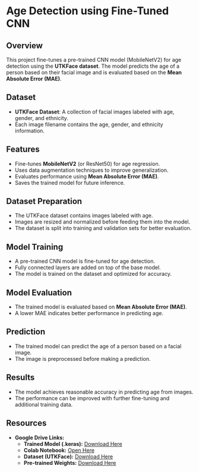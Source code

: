 # Age Detection using Fine-Tuned CNN

## Overview
This project fine-tunes a pre-trained CNN model (MobileNetV2) for age detection using the **UTKFace dataset**. The model predicts the age of a person based on their facial image and is evaluated based on the **Mean Absolute Error (MAE)**.

## Dataset
- **UTKFace Dataset**: A collection of facial images labeled with age, gender, and ethnicity.
- Each image filename contains the age, gender, and ethnicity information.

## Features
- Fine-tunes **MobileNetV2** (or ResNet50) for age regression.
- Uses data augmentation techniques to improve generalization.
- Evaluates performance using **Mean Absolute Error (MAE)**.
- Saves the trained model for future inference.

## Dataset Preparation
- The UTKFace dataset contains images labeled with age.
- Images are resized and normalized before feeding them into the model.
- The dataset is split into training and validation sets for better evaluation.

## Model Training
- A pre-trained CNN model is fine-tuned for age detection.
- Fully connected layers are added on top of the base model.
- The model is trained on the dataset and optimized for accuracy.

## Model Evaluation
- The trained model is evaluated based on **Mean Absolute Error (MAE)**.
- A lower MAE indicates better performance in predicting age.

## Prediction
- The trained model can predict the age of a person based on a facial image.
- The image is preprocessed before making a prediction.

## Results
- The model achieves reasonable accuracy in predicting age from images.
- The performance can be improved with further fine-tuning and additional training data.

## Resources
- **Google Drive Links:**
  - **Trained Model (.keras):** [Download Here](https://drive.google.com/file/d/1idrrFDUTuYforM5WHzP4_b4mnG7-ILKv/view?usp=drive_link)
  - **Colab Notebook:** [Open Here](https://colab.research.google.com/drive/13euswQlPrZcYFMMRkTvq20RrDW2GP7Sj?usp=drive_link)
  - **Dataset (UTKFace):** [Download Here](https://www.kaggle.com/datasets/jangedoo/utkface-new)
  - **Pre-trained Weights:** [Download Here](https://drive.google.com/file/d/1Jr8JuI5QsZM9qYd12WUEV3anbTlhtunG/view?usp=drive_link)

